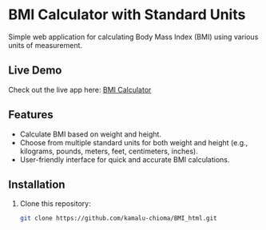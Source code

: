 # BMI Calculator with Standard Units

Simple web application for calculating Body Mass Index (BMI) using various units of measurement.

## Live Demo

Check out the live app here: [BMI Calculator](https://kamalu-chioma.github.io/BMI_html/)

## Features

- Calculate BMI based on weight and height.
- Choose from multiple standard units for both weight and height (e.g., kilograms, pounds, meters, feet, centimeters, inches).
- User-friendly interface for quick and accurate BMI calculations.

## Installation

1. Clone this repository:
   ```bash
   git clone https://github.com/kamalu-chioma/BMI_html.git
